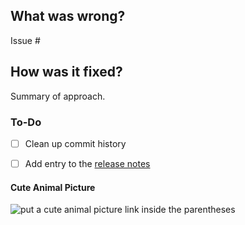 ## What was wrong?

Issue #

## How was it fixed?

Summary of approach.

### To-Do

[//]: # (Stay ahead of things, add list items here!)
- [ ] Clean up commit history

[//]: # (For important changes that should go into the release notes please add a newsfragment file as explained here: https://github.com/platonnetwork/platon-hash/blob/master/newsfragments/README.md)

[//]: # (See: https://platon-hash.readthedocs.io/en/latest/contributing.html#pull-requests)
- [ ] Add entry to the [release notes](https://github.com/platonnetwork/platon-hash/blob/master/newsfragments/README.md)

#### Cute Animal Picture

![put a cute animal picture link inside the parentheses]()
